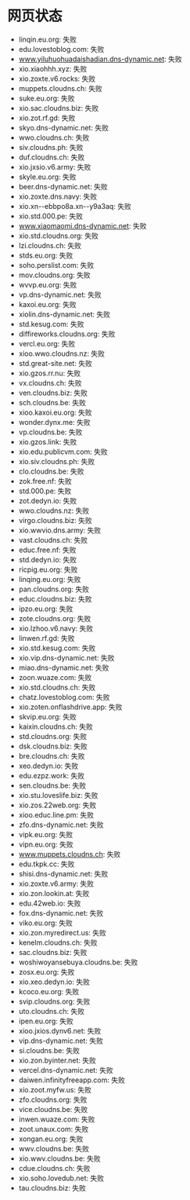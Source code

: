 # 网页状态
- linqin.eu.org: 失败
- edu.lovestoblog.com: 失败
- www.yiluhuohuadaishadian.dns-dynamic.net: 失败
- xio.xiaohhh.xyz: 失败
- xio.zoxte.v6.rocks: 失败
- muppets.cloudns.ch: 失败
- suke.eu.org: 失败
- xio.sac.cloudns.biz: 失败
- xio.zot.rf.gd: 失败
- skyo.dns-dynamic.net: 失败
- wwo.cloudns.ch: 失败
- siv.cloudns.ph: 失败
- duf.cloudns.ch: 失败
- xio.jxsio.v6.army: 失败
- skyle.eu.org: 失败
- beer.dns-dynamic.net: 失败
- xio.zoxte.dns.navy: 失败
- xio.xn--ebbpo8a.xn--y9a3aq: 失败
- xio.std.000.pe: 失败
- www.xiaomaomi.dns-dynamic.net: 失败
- xio.std.cloudns.org: 失败
- lzi.cloudns.ch: 失败
- stds.eu.org: 失败
- soho.perslist.com: 失败
- mov.cloudns.org: 失败
- wvvp.eu.org: 失败
- vp.dns-dynamic.net: 失败
- kaxoi.eu.org: 失败
- xiolin.dns-dynamic.net: 失败
- std.kesug.com: 失败
- diffireworks.cloudns.org: 失败
- vercl.eu.org: 失败
- xioo.wwo.cloudns.nz: 失败
- std.great-site.net: 失败
- xio.gzos.rr.nu: 失败
- vx.cloudns.ch: 失败
- ven.cloudns.biz: 失败
- sch.cloudns.be: 失败
- xioo.kaxoi.eu.org: 失败
- wonder.dynx.me: 失败
- vp.cloudns.be: 失败
- xio.gzos.link: 失败
- xio.edu.publicvm.com: 失败
- xio.siv.cloudns.ph: 失败
- clo.cloudns.be: 失败
- zok.free.nf: 失败
- std.000.pe: 失败
- zot.dedyn.io: 失败
- wwo.cloudns.nz: 失败
- virgo.cloudns.biz: 失败
- xio.wwvio.dns.army: 失败
- vast.cloudns.ch: 失败
- educ.free.nf: 失败
- std.dedyn.io: 失败
- ricpig.eu.org: 失败
- linqing.eu.org: 失败
- pan.cloudns.org: 失败
- educ.cloudns.biz: 失败
- ipzo.eu.org: 失败
- zote.cloudns.org: 失败
- xio.lzhoo.v6.navy: 失败
- linwen.rf.gd: 失败
- xio.std.kesug.com: 失败
- xio.vip.dns-dynamic.net: 失败
- miao.dns-dynamic.net: 失败
- zoon.wuaze.com: 失败
- xio.std.cloudns.ch: 失败
- chatz.lovestoblog.com: 失败
- xio.zoten.onflashdrive.app: 失败
- skvip.eu.org: 失败
- kaixin.cloudns.ch: 失败
- std.cloudns.org: 失败
- dsk.cloudns.biz: 失败
- bre.cloudns.ch: 失败
- xeo.dedyn.io: 失败
- edu.ezpz.work: 失败
- sen.cloudns.be: 失败
- xio.stu.loveslife.biz: 失败
- xio.zos.22web.org: 失败
- xioo.educ.line.pm: 失败
- zfo.dns-dynamic.net: 失败
- vipk.eu.org: 失败
- vipn.eu.org: 失败
- www.muppets.cloudns.ch: 失败
- edu.tkpk.cc: 失败
- shisi.dns-dynamic.net: 失败
- xio.zoxte.v6.army: 失败
- xio.zon.lookin.at: 失败
- edu.42web.io: 失败
- fox.dns-dynamic.net: 失败
- viko.eu.org: 失败
- xio.zon.myredirect.us: 失败
- kenelm.cloudns.ch: 失败
- sac.cloudns.biz: 失败
- woshiwoyansebuya.cloudns.be: 失败
- zosx.eu.org: 失败
- xio.xeo.dedyn.io: 失败
- kcoco.eu.org: 失败
- svip.cloudns.org: 失败
- uto.cloudns.ch: 失败
- ipen.eu.org: 失败
- xioo.jxios.dynv6.net: 失败
- vip.dns-dynamic.net: 失败
- si.cloudns.be: 失败
- xio.zon.byinter.net: 失败
- vercel.dns-dynamic.net: 失败
- daiwen.infinityfreeapp.com: 失败
- xio.zoot.myfw.us: 失败
- zfo.cloudns.org: 失败
- vice.cloudns.be: 失败
- inwen.wuaze.com: 失败
- zoot.unaux.com: 失败
- xongan.eu.org: 失败
- wwv.cloudns.be: 失败
- xio.wwv.cloudns.be: 失败
- cdue.cloudns.ch: 失败
- xio.soho.lovedub.net: 失败
- tau.cloudns.biz: 失败
